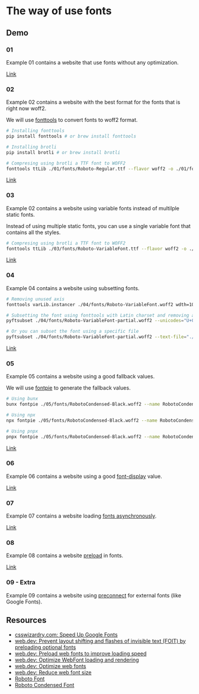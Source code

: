 # The way of use fonts

## Demo

### 01

Example 01 contains a website that use fonts without any optimization.

[Link](./01/index.html)

### 02

Example 02 contains a website with the best format for the fonts that is right now woff2.

We will use [fonttools](https://github.com/fonttools/fonttools) to convert fonts to woff2 format.

```bash
# Installing fonttools
pip install fonttools # or brew install fonttools

# Installing brotli
pip install brotli # or brew install brotli

# Compresing using brotli a TTF font to WOFF2
fonttools ttLib ./01/fonts/Roboto-Regular.ttf --flavor woff2 -o ./01/fonts/Roboto-Regular.woff2
```

[Link](./02/index.html)

### 03

Example 02 contains a website using variable fonts instead of multilple static fonts.

Instead of using multiple static fonts, you can use a single variable font that contains all the styles.

```bash
# Compresing using brotli a TTF font to WOFF2
fonttools ttLib ./03/fonts/Roboto-VariableFont.ttf --flavor woff2 -o ./03/fonts/Roboto-VariableFont.woff2
```

[Link](./03/index.html)

### 04

Example 04 contains a website using subsetting fonts.

```bash
# Removing unused axis
fonttools varLib.instancer ./04/fonts/Roboto-VariableFont.woff2 wdth=100 wght=100:900

# Subsetting the font using fonttools with Latin charset and removing all layout features
pyftsubset ./04/fonts/Roboto-VariableFont-partial.woff2 --unicodes="U+000-5FF" --layout-features="" --flavor="woff2"

# Or you can subset the font using a specific file
pyftsubset ./04/fonts/Roboto-VariableFont-partial.woff2 --text-file="./04/index.html" --layout-features="" --flavor="woff2"
```

[Link](./04/index.html)

### 05

Example 05 contains a website using a good fallback values.

We will use [fontpie](https://github.com/pixel-point/fontpie) to generate the fallback values.

```bash
# Using bunx
bunx fontpie ./05/fonts/RobotoCondensed-Black.woff2 --name RobotoCondensed --weight 900

# Using npx
npx fontpie ./05/fonts/RobotoCondensed-Black.woff2 --name RobotoCondensed --weight 900

# Using pnpx
pnpx fontpie ./05/fonts/RobotoCondensed-Black.woff2 --name RobotoCondensed --weight 900
```

[Link](./05/index.html)

### 06

Example 06 contains a website using a good [font-display](https://developer.mozilla.org/en-US/docs/Web/CSS/@font-face/font-display) value.

[Link](./06/index.html)

### 07

Example 07 contains a website loading [fonts asynchronously](https://www.filamentgroup.com/lab/load-css-simpler/).

[Link](./07/index.html)

### 08

Example 08 contains a website [preload](https://developer.mozilla.org/en-US/docs/Web/HTML/Attributes/rel/preload) in fonts.

[Link](./08/index.html)

### 09 - Extra

Example 09 contains a website using [preconnect](https://developer.mozilla.org/en-US/docs/Web/HTML/Attributes/rel/preconnect) for external fonts (like Google Fonts).

## Resources

- [csswizardry.com: Speed Up Google Fonts](https://csswizardry.com/2020/05/the-fastest-google-fonts/)
- [web.dev: Prevent layout shifting and flashes of invisible text (FOIT) by preloading optional fonts](https://web.dev/articles/preload-optional-fonts)
- [web.dev: Preload web fonts to improve loading speed](https://web.dev/articles/codelab-preload-web-fonts)
- [web.dev: Optimize WebFont loading and rendering](https://web.dev/articles/optimize-webfont-loading)
- [web.dev: Optimize web fonts](https://web.dev/learn/performance/optimize-web-fonts)
- [web.dev: Reduce web font size](https://web.dev/articles/reduce-webfont-size)
- [Roboto Font](https://fonts.google.com/specimen/Roboto)
- [Roboto Condensed Font](https://fonts.google.com/specimen/Roboto+Condensed)
